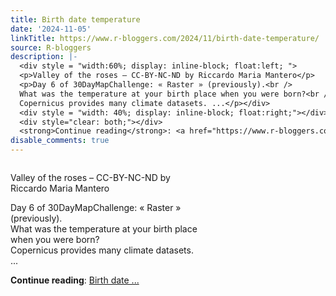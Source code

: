 ```yaml
---
title: Birth date temperature
date: '2024-11-05'
linkTitle: https://www.r-bloggers.com/2024/11/birth-date-temperature/
source: R-bloggers
description: |-
  <div style = "width:60%; display: inline-block; float:left; ">
  <p>Valley of the roses – CC-BY-NC-ND by Riccardo Maria Mantero</p>
  <p>Day 6 of 30DayMapChallenge: « Raster » (previously).<br />
  What was the temperature at your birth place when you were born?<br />
  Copernicus provides many climate datasets. ...</p></div>
  <div style = "width: 40%; display: inline-block; float:right;"></div>
  <div style="clear: both;"></div>
  <strong>Continue reading</strong>: <a href="https://www.r-bloggers.com/2024/11/birth-date-temperature/">Birth date ...
disable_comments: true
---
```

<div style = "width:60%; display: inline-block; float:left; ">
<p>Valley of the roses – CC-BY-NC-ND by Riccardo Maria Mantero</p>
<p>Day 6 of 30DayMapChallenge: « Raster » (previously).<br />
What was the temperature at your birth place when you were born?<br />
Copernicus provides many climate datasets. ...</p></div>
<div style = "width: 40%; display: inline-block; float:right;"></div>
<div style="clear: both;"></div>
<strong>Continue reading</strong>: <a href="https://www.r-bloggers.com/2024/11/birth-date-temperature/">Birth date ...